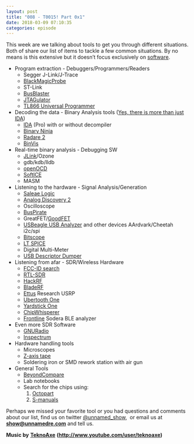 ```yaml
---
layout: post
title: "008 - T0015! Part 0x1"
date: 2018-03-09 07:10:35
categories: episode
---
```

<p><span style="font-weight: 400;">This week are we talking about tools to get you through different situations. Both of share our list of items to tackle a few common situations. By no means is this extensive but it doesn’t focus exclusively on</span> <a href= "https://github.com/wtsxDev/reverse-engineering"><span style= "font-weight: 400;">software</span></a><span style= "font-weight: 400;">.</span></p> <ul> <li style="font-weight: 400;"><span style= "font-weight: 400;">Program extraction - Debuggers/Programmers/Readers</span></li> <li style="list-style: none; display: inline;"> <ul> <li style="font-weight: 400;"><span style= "font-weight: 400;">Segger J-Link/J-Trace</span></li> <li style="font-weight: 400;"><a href= "https://1bitsquared.com/products/black-magic-probe"><span style= "font-weight: 400;">BlackMagicProbe</span></a></li> <li style="font-weight: 400;"><span style= "font-weight: 400;">ST-Link</span></li> <li style="font-weight: 400;"><a href= "http://dangerousprototypes.com/docs/Bus_Blaster"><span style= "font-weight: 400;">BusBlaster</span></a></li> <li style="font-weight: 400;"><a href= "http://www.grandideastudio.com/jtagulator/"><span style= "font-weight: 400;">JTAGulator</span></a></li> <li style="font-weight: 400;"><a href= "http://autoelectric.cn/EN/TL866_main.html"><span style= "font-weight: 400;">TL866 Universal Programmer</span></a></li> </ul> </li> <li style="font-weight: 400;"><span style= "font-weight: 400;">Decoding the data - Binary Analysis tools (</span><a href= "https://reverseengineering.stackexchange.com/questions/1817/is-there-any-disassembler-to-rival-ida-pro"><span style="font-weight: 400;">Yes, there is more than just IDA</span></a><span style= "font-weight: 400;">)</span></li> <li style="list-style: none; display: inline;"> <ul> <li style="font-weight: 400;"><a href= "https://www.hex-rays.com/products/ida/index.shtml"><span style= "font-weight: 400;">IDA</span></a> <span style= "font-weight: 400;">(Pro) with or without decompiler</span></li> <li style="font-weight: 400;"><a href= "https://binary.ninja/"><span style="font-weight: 400;">Binary Ninja</span></a></li> <li style="font-weight: 400;"><a href= "http://www.radare.org/r/"><span style="font-weight: 400;">Radare 2</span></a></li> <li style="font-weight: 400;"><a href= "http://binvis.io/#/"><span style= "font-weight: 400;">BinVis</span></a></li> </ul> </li> <li style="font-weight: 400;"><span style= "font-weight: 400;">Real-time binary analysis - Debugging SW</span></li> <li style="list-style: none; display: inline;"> <ul> <li style="font-weight: 400;"><a href= "https://www.segger.com/"><span style= "font-weight: 400;">JLink</span></a><span style= "font-weight: 400;">/Ozone</span></li> <li style="font-weight: 400;"><span style= "font-weight: 400;">gdb/kdb/lldb</span></li> <li style="font-weight: 400;"><a href= "http://openocd.org/doc-release/html/Daemon-Configuration.html"><span style="font-weight: 400;"> openOCD</span></a></li> <li style="font-weight: 400;"><a href= "http://openocd.org/doc-release/html/Daemon-Configuration.html"><span style="font-weight: 400;"> SoftICE</span></a></li> <li style="font-weight: 400;"><span style= "font-weight: 400;">MASM</span></li> </ul> </li> <li style="font-weight: 400;"><span style= "font-weight: 400;">Listening to the hardware - Signal Analysis/Generation</span></li> <li style="list-style: none; display: inline;"> <ul> <li style="font-weight: 400;"><a href= "https://www.saleae.com/"><span style="font-weight: 400;">Saleae Logic</span></a></li> <li style="font-weight: 400;"><a href= "https://analogdiscovery.com/"><span style= "font-weight: 400;">Analog Discovery 2</span></a></li> <li style="font-weight: 400;"><span style= "font-weight: 400;">Oscilloscope</span></li> <li style="font-weight: 400;"><a href= "http://dangerousprototypes.com/docs/Bus_Pirate"><span style= "font-weight: 400;">BusPirate</span></a></li> <li style="font-weight: 400;"><span style= "font-weight: 400;">GreatFET/</span><a href= "http://goodfet.sourceforge.net/"><span style= "font-weight: 400;">GoodFET</span></a></li> <li style="font-weight: 400;"><a href= "https://www.totalphase.com/products/beagle-usb12/"><span style= "font-weight: 400;">USBeagle USB Analyzer</span></a> <span style= "font-weight: 400;">and other devices AArdvark/Cheetah i2c/spi</span></li> <li style="font-weight: 400;"><a href= "http://bitscope.com/"><span style= "font-weight: 400;">Bitscope</span></a></li> <li style="font-weight: 400;"><a href= "https://electronics.stackexchange.com/questions/1206/what-are-the-freeware-spice-simulators-available"> <span style="font-weight: 400;">LT SPICE</span></a></li> <li style="font-weight: 400;"><span style= "font-weight: 400;">Digital Multi-Meter</span></li> <li style="font-weight: 400;"><a href= "http://www.thesycon.de/eng/usb_descriptordumper.shtml"><span style="font-weight: 400;"> USB Descriptor Dumper</span></a></li> </ul> </li> <li style="font-weight: 400;"><span style= "font-weight: 400;">Listening from afar - SDR/Wireless Hardware</span></li> <li style="list-style: none; display: inline;"> <ul> <li style="font-weight: 400;"><a href= "https://fccid.io/"><span style="font-weight: 400;">FCC-ID search</span></a></li> <li style="font-weight: 400;"><a href= "https://www.rtl-sdr.com/about-rtl-sdr/"><span style= "font-weight: 400;">RTL-SDR</span></a></li> <li style="font-weight: 400;"><a href= "https://greatscottgadgets.com/hackrf/"><span style= "font-weight: 400;">HackRF</span></a></li> <li style="font-weight: 400;"><a href= "https://www.nuand.com/"><span style= "font-weight: 400;">BladeRF</span></a></li> <li style="font-weight: 400;"><a href= "https://www.ettus.com/"><span style= "font-weight: 400;">Ettus</span></a> <span style= "font-weight: 400;">Research USRP</span></li> <li style="font-weight: 400;"><a href= "https://greatscottgadgets.com/ubertoothone/"><span style= "font-weight: 400;">Ubertooth One</span></a></li> <li style="font-weight: 400;"><a href= "https://greatscottgadgets.com/yardstickone/"><span style= "font-weight: 400;">Yardstick One</span></a></li> <li style="font-weight: 400;"><a href= "https://newae.com/tools/chipwhisperer/"><span style= "font-weight: 400;">ChipWhisperer</span></a></li> <li style="font-weight: 400;"><a href= "http://shop.fte.com/"><span style= "font-weight: 400;">Frontline</span></a> <span style= "font-weight: 400;">Sodera BLE analyzer</span></li> </ul> </li> <li style="font-weight: 400;"><span style="font-weight: 400;">Even more SDR Software</span></li> <li style="list-style: none; display: inline;"> <ul> <li style="font-weight: 400;"><a href= "https://www.gnuradio.org/"><span style= "font-weight: 400;">GNURadio</span></a></li> <li style="font-weight: 400;"><a href= "https://github.com/miek/inspectrum"><span style= "font-weight: 400;">Inspectrum</span></a></li> </ul> </li> <li style="font-weight: 400;"><span style= "font-weight: 400;">Hardware handling tools</span></li> <li style="list-style: none; display: inline;"> <ul> <li style="font-weight: 400;"><span style= "font-weight: 400;">Microscopes</span></li> <li style="font-weight: 400;"><a href= "https://www.adafruit.com/product/1656"><span style= "font-weight: 400;">Z-axis tape</span></a></li> <li style="font-weight: 400;"><span style= "font-weight: 400;">Soldering iron or SMD rework station with air gun</span></li> </ul> </li> <li style="font-weight: 400;"><span style= "font-weight: 400;">General Tools</span></li> <li style="list-style: none; display: inline;"> <ul> <li style="font-weight: 400;"><a href= "http://scootersoftware.com/"><span style= "font-weight: 400;">BeyondCompare</span></a></li> <li style="font-weight: 400;"><span style="font-weight: 400;">Lab notebooks</span></li> <li style="font-weight: 400;"><span style= "font-weight: 400;">Search for the chips using:</span></li> <li style="list-style: none; display: inline;"> <ol> <li style="font-weight: 400;"><a href= "https://octopart.com/"><span style= "font-weight: 400;">Octopart</span></a></li> <li style="font-weight: 400;"><a href= "http://www.s-manuals.com/smd"><span style= "font-weight: 400;">S-manuals</span></a></li> </ol> </li> </ul> </li> </ul> <p><span style="font-weight: 400;">Perhaps we missed your favorite tool or you had questions and comments about our list, find us on twitter</span> <a href= "https://twitter.com/unnamed_show"><span style= "font-weight: 400;">@unnamed_show</span></a><span style= "font-weight: 400;">,  or email us at</span> <a href= "mailto:show@unnamedre.com"><strong>show@unnamedre.com</strong></a> <span style="font-weight: 400;">and tell us.</span></p> <p><strong>Music by</strong> <a href= "http://www.teknoaxe.com"><strong>TeknoAxe</strong></a> <strong>(</strong><a href= "http://www.youtube.com/user/teknoaxe"><strong>http://www.youtube.com/user/teknoaxe</strong></a><strong>)</strong></p>